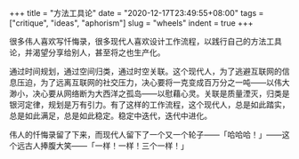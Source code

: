 +++
title = "方法工具论"
date = "2020-12-17T23:49:55+08:00"
tags = ["critique", "ideas", "aphorism"]
slug = "wheels"
indent = true
+++

很多伟人喜欢写忏悔录，很多现代人喜欢设计工作流程，以践行自己的方法工具论，并渴望分享给别人，甚至将之也生产化。

通过时间规划，通过空间归类，通过时空关联。这个现代人，为了逃避互联网的信息压迫，为了远离互联网的社交压力，决心要将一克变成百万分之一吨——以伟大渺小，决心要从网络断为大西洋之孤岛——以慰藉心灵。关联是质量湮灭，归类是银河定律，规划是万有引力。有了这样的工作流程，这个现代人，总是如此踏实，总是如此满足，总是如此稳定。稳定中迭代，迭代中进化。

伟人的忏悔录留了下来，而现代人留下了一个又一个轮子——「哈哈哈！」——这个远古人捧腹大笑——「一样！一样！三个一样！」
